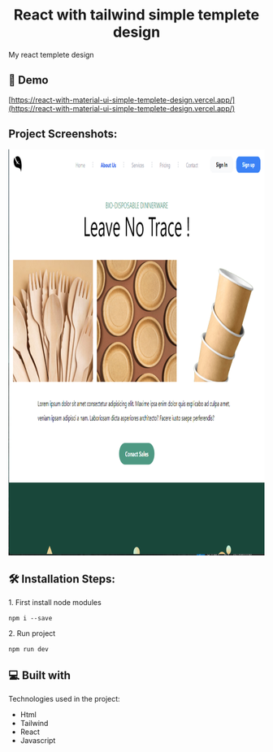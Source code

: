 <h1 align="center" id="title">React with tailwind simple templete design</h1>

<p id="description">My react templete design</p>

<h2>🚀 Demo</h2>

[https://react-with-material-ui-simple-templete-design.vercel.app/](https://react-with-material-ui-simple-templete-design.vercel.app/)

<h2>Project Screenshots:</h2>

<img src="src/assets/img/bg.png" alt="project-screenshot" height="800/">

<h2>🛠️ Installation Steps:</h2>

<p>1. First install node modules</p>

```
npm i --save
```

<p>2. Run project</p>

```
npm run dev
```

  
  
<h2>💻 Built with</h2>

Technologies used in the project:

*   Html
*   Tailwind
*   React
*   Javascript

